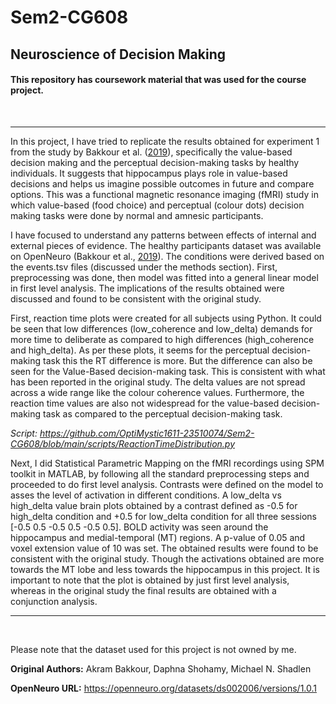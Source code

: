# Sem2-CG608
## Neuroscience of Decision Making

#### This repository has coursework material that was used for the course project.

<br />

----

In this project, I have tried to replicate the results obtained for experiment 1 from the study by Bakkour et al. ([2019](https://doi.org/10.7554/elife.46080)), specifically the value-based decision making and the perceptual decision-making tasks by healthy individuals. It suggests that hippocampus plays role in value-based decisions and helps us imagine possible outcomes in future and compare options. This was a functional magnetic resonance imaging (fMRI) study in which value-based (food choice) and perceptual (colour dots) decision making tasks were done by normal and amnesic participants.

I have focused to understand any patterns between effects of internal and external pieces of evidence. The healthy participants dataset was available on OpenNeuro (Bakkour et al., [2019](https://doi.org/10.18112/openneuro.ds002006.v1.0.1)). The conditions were derived based on the events.tsv files (discussed under the methods section). First, preprocessing was done, then model was fitted into a general linear model in first level analysis. The implications of the results obtained were discussed and found to be consistent with the original study.

First, reaction time plots were created for all subjects using Python. It could be seen that low differences (low_coherence and low_delta) demands for more time to deliberate as compared to high differences (high_coherence and high_delta). As per these plots, it seems for the perceptual decision-making task this the RT difference is more. But the difference can also be seen for the Value-Based decision-making task. This is consistent with what has been reported in the original study. The delta values are not spread across a wide range like the colour coherence values. Furthermore, the reaction time values are also not widespread for the value-based decision-making task as compared to the perceptual decision-making task.

*Script: https://github.com/OptiMystic1611-23510074/Sem2-CG608/blob/main/scripts/ReactionTimeDistribution.py*

Next, I did Statistical Parametric Mapping on the fMRI recordings using SPM toolkit in MATLAB, by following all the standard preprocessing steps and proceeded to do first level analysis. Contrasts were defined on the model to asses the level of activation in different conditions. A low_delta vs high_delta value brain plots obtained by a contrast defined as -0.5 for high_delta condition and +0.5 for low_delta condition for all three sessions [-0.5 0.5 -0.5 0.5 -0.5 0.5]. BOLD activity was seen around the hippocampus and medial-temporal (MT) regions. A p-value of 0.05 and voxel extension value of 10 was set. The obtained results were found to be consistent with the original study. Though the activations obtained are more towards the MT lobe and less towards the hippocampus in this project. It is important to note that the plot is obtained by just first level analysis, whereas in the original study the final results are obtained with a conjunction analysis. 


----

<br />

Please note that the dataset used for this project is not owned by me.

**Original Authors:** Akram Bakkour, Daphna Shohamy, Michael N. Shadlen

**OpenNeuro URL:** https://openneuro.org/datasets/ds002006/versions/1.0.1

